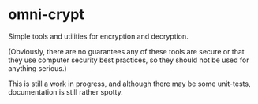 # omni-crypt

Simple tools and utilities for encryption and decryption. 

(Obviously, there are no guarantees any of these tools are secure or that they use computer security best practices, 
so they should not be used for anything serious.)

This is still a work in progress, and although there may be some unit-tests, documentation is still rather spotty.
